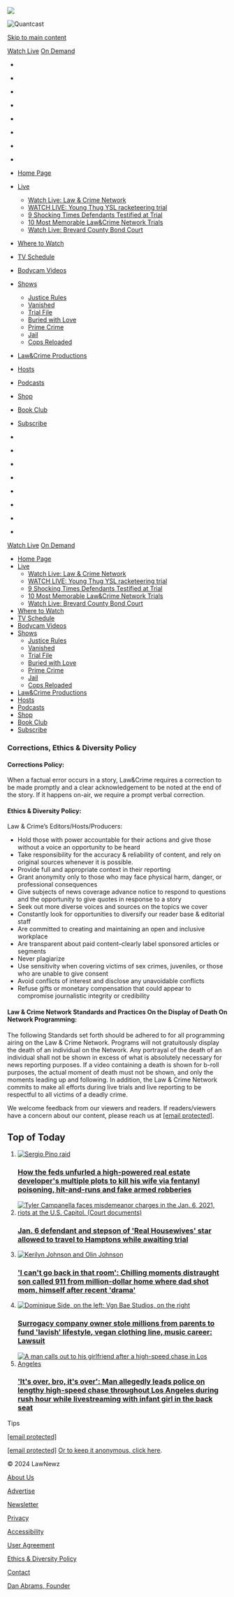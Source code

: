 ![](https://sb.scorecardresearch.com/p?c1=2&c2=16059198&cv=2.0&cj=1)

![Quantcast](http://pixel.quantserve.com/pixel/p-41YeEX_ui4Qms.gif)

[Skip to main content](#wrap)

 

[Watch Live](https://lawandcrime.com/stream/) [On Demand](https://www.youtube.com/c/LawCrimeNetwork/videos)

* [](https://www.youtube.com/c/LawCrimeNetwork "YouTube")
* [](https://facebook.com/lawandcrime "Like us on Facebook")
* [](https://www.tiktok.com/@lawandcrime "TikTok")
* [](https://www.instagram.com/lawandcrime/ "Instagram")
* [](https://www.threads.net/@lawandcrime "Threads")
* [](https://twitter.com/LawCrimeNetwork "Follow @LawCrimeNetwork")
* [](https://t.snapchat.com/PxKbrSlP "Snapchat")
* [](https://www.newsbreak.com/law-crime-520571 "News Break")

* [Home Page](https://lawandcrime.com/)
* [Live](https://lawandcrime.com/live-trials/)
    * [Watch Live: Law & Crime Network](https://lawandcrime.com/stream/)
    * [WATCH LIVE: Young Thug YSL racketeering trial](https://lawandcrime.com/live-trials/live-trials-current/watch-live-young-thug-ysl-racketeering-trial/)
    * [9 Shocking Times Defendants Testified at Trial](https://lawandcrime.com/live-trials/live-trials-current/lawcrime-network/groves-loyd-and-more-9-shocking-times-defendants-testified-at-trial/)
    * [10 Most Memorable Law&Crime Network Trials](https://lawandcrime.com/live-trials/live-trials-current/lawcrime-network/godejohn-nelson-and-more-10-most-memorable-lawcrime-network-trials/)
    * [Watch Live: Brevard County Bond Court](https://lawandcrime.com/live-trials/live-trials-current/brevard-county-bond-court/brevard-county-bond-court/)
* [Where to Watch](https://lawandcrime.com/where-to-watch/)
* [TV Schedule](https://lawandcrime.com/schedule)
* [Bodycam Videos](https://www.youtube.com/playlist?list=PLoW1SIeAWaWYnLs3HdjyU9MTTAV9Ve982)
* [Shows](https://lawandcrime.com/shows/)
    * [Justice Rules](https://lawandcrime.com/shows/#show-justice-rules)
    * [Vanished](https://lawandcrime.com/shows/#show-vanished)
    * [Trial File](https://lawandcrime.com/shows/#show-trial-file)
    * [Buried with Love](https://lawandcrime.com/shows/#show-buried-with-love)
    * [Prime Crime](https://lawandcrime.com/prime-crime)
    * [Jail](https://lawandcrime.com/shows/#show-jail)
    * [Cops Reloaded](https://lawandcrime.com/shows/#show-cops-reloaded)
* [Law&Crime Productions](https://lawandcrimeproductions.com/)
* [Hosts](https://lawandcrime.com/hosts)
* [Podcasts](https://lawandcrime.com/podcasts/)
* [Shop](https://truecrimegoods.com/)
* [Book Club](https://lawandcrime.com/book-club/)
* [Subscribe](https://lawandcrime.com/subscribe)

* [](https://www.youtube.com/c/LawCrimeNetwork "YouTube")
* [](https://facebook.com/lawandcrime "Like us on Facebook")
* [](https://www.tiktok.com/@lawandcrime "TikTok")
* [](https://www.instagram.com/lawandcrime/ "Instagram")
* [](https://www.threads.net/@lawandcrime "Threads")
* [](https://twitter.com/LawCrimeNetwork "Follow @LawCrimeNetwork")
* [](https://t.snapchat.com/PxKbrSlP "Snapchat")
* [](https://www.newsbreak.com/law-crime-520571 "News Break")

[](https://lawandcrime.com/)

[Watch Live](https://lawandcrime.com/stream/) [On Demand](https://www.youtube.com/c/LawCrimeNetwork/videos)

* [Home Page](https://lawandcrime.com/)
* [Live](https://lawandcrime.com/live-trials/)
    * [Watch Live: Law & Crime Network](https://lawandcrime.com/stream/)
    * [WATCH LIVE: Young Thug YSL racketeering trial](https://lawandcrime.com/live-trials/live-trials-current/watch-live-young-thug-ysl-racketeering-trial/)
    * [9 Shocking Times Defendants Testified at Trial](https://lawandcrime.com/live-trials/live-trials-current/lawcrime-network/groves-loyd-and-more-9-shocking-times-defendants-testified-at-trial/)
    * [10 Most Memorable Law&Crime Network Trials](https://lawandcrime.com/live-trials/live-trials-current/lawcrime-network/godejohn-nelson-and-more-10-most-memorable-lawcrime-network-trials/)
    * [Watch Live: Brevard County Bond Court](https://lawandcrime.com/live-trials/live-trials-current/brevard-county-bond-court/brevard-county-bond-court/)
* [Where to Watch](https://lawandcrime.com/where-to-watch/)
* [TV Schedule](https://lawandcrime.com/schedule)
* [Bodycam Videos](https://www.youtube.com/playlist?list=PLoW1SIeAWaWYnLs3HdjyU9MTTAV9Ve982)
* [Shows](https://lawandcrime.com/shows/)
    * [Justice Rules](https://lawandcrime.com/shows/#show-justice-rules)
    * [Vanished](https://lawandcrime.com/shows/#show-vanished)
    * [Trial File](https://lawandcrime.com/shows/#show-trial-file)
    * [Buried with Love](https://lawandcrime.com/shows/#show-buried-with-love)
    * [Prime Crime](https://lawandcrime.com/prime-crime)
    * [Jail](https://lawandcrime.com/shows/#show-jail)
    * [Cops Reloaded](https://lawandcrime.com/shows/#show-cops-reloaded)
* [Law&Crime Productions](https://lawandcrimeproductions.com/)
* [Hosts](https://lawandcrime.com/hosts)
* [Podcasts](https://lawandcrime.com/podcasts/)
* [Shop](https://truecrimegoods.com/)
* [Book Club](https://lawandcrime.com/book-club/)
* [Subscribe](https://lawandcrime.com/subscribe)

### Corrections, Ethics & Diversity Policy

#### Corrections Policy:

When a factual error occurs in a story, Law&Crime requires a correction to be made promptly and a clear acknowledgement to be noted at the end of the story. If it happens on-air, we require a prompt verbal correction.

#### Ethics & Diversity Policy:

Law & Crime’s Editors/Hosts/Producers:

* Hold those with power accountable for their actions and give those without a voice an opportunity to be heard
* Take responsibility for the accuracy & reliability of content, and rely on original sources whenever it is possible.
* Provide full and appropriate context in their reporting
* Grant anonymity only to those who may face physical harm, danger, or professional consequences
* Give subjects of news coverage advance notice to respond to questions and the opportunity to give quotes in response to a story
* Seek out more diverse voices and sources on the topics we cover
* Constantly look for opportunities to diversify our reader base & editorial staff
* Are committed to creating and maintaining an open and inclusive workplace
* Are transparent about paid content–clearly label sponsored articles or segments
* Never plagiarize
* Use sensitivity when covering victims of sex crimes, juveniles, or those who are unable to give consent
* Avoid conflicts of interest and disclose any unavoidable conflicts
* Refuse gifts or monetary compensation that could appear to compromise journalistic integrity or credibility

#### Law & Crime Network Standards and Practices On the Display of Death On Network Programming:

The following Standards set forth should be adhered to for all programming airing on the Law & Crime Network. Programs will not gratuitously display the death of an individual on the Network. Any portrayal of the death of an individual shall not be shown in excess of what is absolutely necessary for news reporting purposes. If a video containing a death is shown for b-roll purposes, the actual moment of death must not be shown, and only the moments leading up and following. In addition, the Law & Crime Network commits to make all efforts during live trials and live reporting to be respectful to all victims of a deadly crime.

We welcome feedback from our viewers and readers. If readers/viewers have a concern about our content, please reach us at [\[email protected\]](https://lawandcrime.com/cdn-cgi/l/email-protection).

Top of Today
------------

1. [![Sergio Pino raid](https://am21.mediaite.com/lc/cnt/uploads/2024/07/Sergio-Pino-432x243.jpg)](https://lawandcrime.com/crime/how-the-feds-unfurled-a-high-powered-real-estate-developers-multiple-plots-to-kill-his-wife-via-fentanyl-poisoning-hit-and-runs-and-fake-armed-robberies/)
    
    ### [How the feds unfurled a high-powered real estate developer's multiple plots to kill his wife via fentanyl poisoning, hit-and-runs and fake armed robberies](https://lawandcrime.com/crime/how-the-feds-unfurled-a-high-powered-real-estate-developers-multiple-plots-to-kill-his-wife-via-fentanyl-poisoning-hit-and-runs-and-fake-armed-robberies/)
    
2. [![Tyler Campanella faces misdemeanor charges in the Jan. 6, 2021, riots at the U.S. Capitol. (Court documents)](https://am21.mediaite.com/lc/cnt/uploads/2024/07/Campanella-432x243.jpg)](https://lawandcrime.com/high-profile/jan-6-defendant-and-stepson-of-real-housewives-star-allowed-to-travel-to-hamptons-while-awaiting-trial/)
    
    ### [Jan. 6 defendant and stepson of 'Real Housewives' star allowed to travel to Hamptons while awaiting trial](https://lawandcrime.com/high-profile/jan-6-defendant-and-stepson-of-real-housewives-star-allowed-to-travel-to-hamptons-while-awaiting-trial/)
    
3. [![Kerilyn Johnson and Olin Johnson](https://am21.mediaite.com/lc/cnt/uploads/2024/07/Johnson-432x243.jpg)](https://lawandcrime.com/crime/i-cant-go-back-in-that-room-chilling-moments-distraught-son-called-911-from-million-dollar-home-where-dad-shot-mom-himself-after-recent-drama/)
    
    ### ['I can't go back in that room': Chilling moments distraught son called 911 from million-dollar home where dad shot mom, himself after recent 'drama'](https://lawandcrime.com/crime/i-cant-go-back-in-that-room-chilling-moments-distraught-son-called-911-from-million-dollar-home-where-dad-shot-mom-himself-after-recent-drama/)
    
4. [![Dominique Side, on the left; Vgn Bae Studios, on the right](https://am24.mediaite.com/lc/cnt/uploads/2024/07/Dominique-Side-1-432x243.jpg)](https://lawandcrime.com/lawsuit/surrogacy-company-owner-stole-millions-from-parents-to-fund-lavish-lifestyle-vegan-clothing-line-music-career-lawsuit/)
    
    ### [Surrogacy company owner stole millions from parents to fund 'lavish' lifestyle, vegan clothing line, music career: Lawsuit](https://lawandcrime.com/lawsuit/surrogacy-company-owner-stole-millions-from-parents-to-fund-lavish-lifestyle-vegan-clothing-line-music-career-lawsuit/)
    
5. [![A man calls out to his girlfriend after a high-speed chase in Los Angeles](https://am24.mediaite.com/lc/cnt/uploads/2024/07/High-Speed-Chase-LA-2024-432x243.jpg)](https://lawandcrime.com/crime/its-over-bro-its-over-man-allegedly-leads-police-on-lengthy-high-speed-chase-throughout-los-angeles-during-rush-hour-while-livestreaming-with-infant-girl-in-the-back-seat/)
    
    ### ['It's over, bro, it's over': Man allegedly leads police on lengthy high-speed chase throughout Los Angeles during rush hour while livestreaming with infant girl in the back seat](https://lawandcrime.com/crime/its-over-bro-its-over-man-allegedly-leads-police-on-lengthy-high-speed-chase-throughout-los-angeles-during-rush-hour-while-livestreaming-with-infant-girl-in-the-back-seat/)
    

[](http://eepurl.com/c89Jdb)

Tips

[\[email protected\]](https://lawandcrime.com/cdn-cgi/l/email-protection)

[\[email protected\]](https://lawandcrime.com/cdn-cgi/l/email-protection) [Or to keep it anonymous, click here](https://lawandcrime.com/tips/).

© 2024 LawNewz

[About Us](https://lawandcrime.com/about/)

[Advertise](https://lawandcrime.com/contact/)

[Newsletter](https://lawnewz.us9.list-manage.com/subscribe?u=80d42b1145bf804fa20df628b&id=2e0fd63492)

[Privacy](https://lawandcrime.com/privacy/)

[Accessibility](https://lawandcrime.com/accessibility/)

[User Agreement](https://lawandcrime.com/user-agreement/)

[Ethics & Diversity Policy](https://lawandcrime.com/ethics-diversity-policy/)

[Contact](https://lawandcrime.com/contact/)

[Dan Abrams, Founder](http://www.dan-abrams.com/ "Dan Abrams")